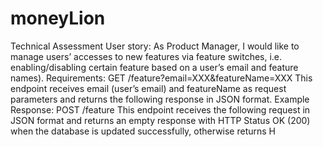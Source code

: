 # moneyLion
Technical Assessment
User story:
As Product Manager, I would like to manage users’ accesses to new features via feature switches,
i.e. enabling/disabling certain feature based on a user’s email and feature names).
Requirements:
GET /feature?email=XXX&featureName=XXX
This endpoint receives email (user’s email) and featureName as request parameters and
returns the following response in JSON format.
Example Response:
POST /feature
This endpoint receives the following request in JSON format and returns an empty
response with HTTP Status OK (200) when the database is updated successfully, otherwise
returns H
